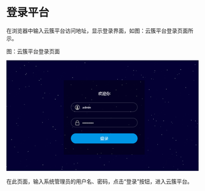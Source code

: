 # 登录平台

在浏览器中输入云簇平台访问地址，显示登录界面，如图：云簇平台登录页面所示。

图：云簇平台登录页面

![Logging-In-Platform](../../../../image/JDStack-Agility/Logging-In-Platform.png)                                        

在此页面，输入系统管理员的用户名、密码，点击“登录”按钮，进入云簇平台。

